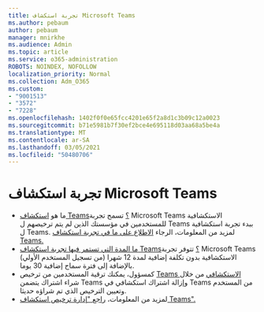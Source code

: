 ```yaml
---
title: تجربة استكشاف Microsoft Teams
ms.author: pebaum
author: pebaum
manager: mnirkhe
ms.audience: Admin
ms.topic: article
ms.service: o365-administration
ROBOTS: NOINDEX, NOFOLLOW
localization_priority: Normal
ms.collection: Adm_O365
ms.custom:
- "9001513"
- "3572"
- "7228"
ms.openlocfilehash: 1402f0f0e65fcc4201e65f2a8d1c3b09c12a0023
ms.sourcegitcommit: b71e5981b7f30ef2bce4e695118d03aa68a5be4a
ms.translationtype: MT
ms.contentlocale: ar-SA
ms.lasthandoff: 03/05/2021
ms.locfileid: "50480706"
---
```

# <a name="microsoft-teams-exploratory-experience"></a>تجربة استكشاف Microsoft Teams

- ما هو [استكشاف Teams؟](https://docs.microsoft.com/microsoftteams/teams-exploratory) تسمح تجربة Microsoft Teams الاستكشافية للمستخدمين في مؤسستك الذين لم يتم ترخيصهم ل Teams ببدء تجربة استكشافية ل Teams. لمزيد من المعلومات، الرجاء [الاطلاع على ما في تجربة استكشاف Teams.](https://docs.microsoft.com/microsoftteams/teams-exploratory#whats-in-the-teams-exploratory-experience)
- [ما المدة التي تستمر فيها تجربة استكشاف Teams؟](https://docs.microsoft.com/microsoftteams/teams-exploratory#how-long-does-the-teams-exploratory-experience-last) تتوفر تجربة Microsoft Teams الاستكشافية بدون تكلفة إضافية لمدة 12 شهرا (من تسجيل المستخدم الأولي) بالإضافة إلى فترة سماح إضافية 30 يوما.
- كمسؤول، يمكنك ترقية المستخدمين من ترخيص [Teams الاستكشافي](https://docs.microsoft.com/microsoftteams/teams-exploratory#upgrade-users-from-the-teams-exploratory-license) من خلال شراء اشتراك يتضمن Teams وإزالة اشتراك استكشافي في Teams من المستخدم وتعيين الترخيص الذي تم شراؤه حديثا.
- لمزيد من المعلومات، [راجع "إدارة ترخيص استكشاف Teams".](https://docs.microsoft.com/microsoftteams/teams-exploratory)
